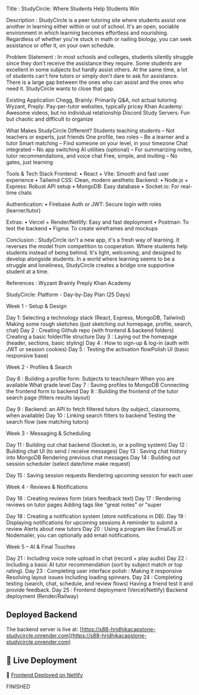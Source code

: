Title : StudyCircle: Where Students Help Students Win

Description : StudyCircle is a peer tutoring site where students assist one another in learning either within or out of school. It's an open, sociable environment in which learning becomes effortless and nourishing. Regardless of whether you're stuck in math or nailing biology, you can seek assistance or offer it, on your own schedule.

Problem Statement : In most schools and colleges, students silently struggle since they don't receive the assistance they require. Some students are excellent in some subjects but hardly assist others. At the same time, a lot of students can't hire tutors or simply don't dare to ask for assistance. There is a large gap between the ones who can assist and the ones who need it. StudyCircle wants to close that gap.

Existing Application Chegg, Brainly: Primarily Q&A, not actual tutoring Wyzant, Preply: Pay-per-tutor websites, typically pricey Khan Academy: Awesome videos, but no individual relationship Discord Study Servers: Fun but chaotic and difficult to organize

What Makes StudyCircle Different? Students teaching students – Not teachers or experts, just friends One profile, two roles – Be a learner and a tutor Smart matching – Find someone on your level, in your timezone Chat integrated – No app switching AI utilities (optional) – For summarizing notes, tutor recommendations, and voice chat Free, simple, and inviting – No gates, just learning

Tools & Tech Stack Frontend: • React + Vite: Smooth and fast user experience • Tailwind CSS: Clean, modern aesthetic Backend: • Node.js + Express: Robust API setup • MongoDB: Easy database • Socket.io: For real-time chats

Authentication: • Firebase Auth or JWT: Secure login with roles (learner/tutor)

Extras: • Vercel + Render/Netlify: Easy and fast deployment • Postman: To test the backend • Figma: To create wireframes and mockups

Conclusion : StudyCircle isn't a new app, it's a fresh way of learning. It reverses the model from competition to cooperation. Where students help students instead of being behind. It's light, welcoming, and designed to develop alongside students. In a world where learning seems to be a struggle and loneliness, StudyCircle creates a bridge one supportive student at a time.

References : Wyzant Brainly
Preply Khan Academy

StudyCircle: Platform - Day-by-Day Plan (25 Days)

Week 1 - Setup & Design

Day 1: Selecting a technology stack (React, Express, MongoDB, Tailwind) Making some rough sketches (just sketching out homepage, profile, search, chat) Day 2 : Creating Github repo (with frontend & backend folders) Creating a basic folder/file structure Day 3 : Laying out the homepage (header, sections, basic styling) Day 4 : How to sign-up & log-in (auth with JWT or session cookies) Day 5 : Testing the activation flowPolish UI (basic responsive base)

Week 2 - Profiles & Search

Day 6 : Building a profile form: Subjects to teach/learn When you are available What grade level Day 7 : Saving profiles to MongoDB Connecting the frontend form to backend Day 8 : Building the frontend of the tutor search page (filters results layout)

Day 9 : Backend: an API to fetch filtered tutors (by subject, classrooms, when available) Day 10 : Linking search filters to backend Testing the search flow (see matching tutors)

Week 3 - Messaging & Scheduling

Day 11 : Building out chat backend (Socket.io, or a polling system) Day 12 : Building chat UI (to send / receive messages) Day 13 : Saving chat history into MongoDB Rendering previous chat messages Day 14 : Building out session scheduler (select date/time make request)

Day 15 : Saving session requests Rendering upcoming session for each user

Week 4 - Reviews & Notifications

Day 16 : Creating reviews form (stars feedback text) Day 17 : Rendering reviews on tutor pages Adding tags like "great notes" or "super

Day 18 : Creating a notification system (store notifications in DB). Day 19 : Displaying notifications for upcoming sessions A reminder to submit a review Alerts about new tutors Day 20 : Using a program like EmailJS or Nodemailer, you can optionally add email notifications.

Week 5 – AI & Final Touches

Day 21 : Including voice note upload in chat (record + play audio) Day 22 : Including a basic AI tutor recommendation (sort by subject match or top rating). Day 23 : Completing user interface polish : Making it responsive Resolving layout issues Including loading spinners. Day 24 : Completing testing (search, chat, schedule, and review flows) Having a friend test it and provide feedback. Day 25 : Frontend deployment (Vercel/Netlify) Backend deployment (Render/Railway)


## Deployed Backend

The backend server is live at: [https://s88-hridhikacapstone-studycircle.onrender.com](https://s88-hridhikacapstone-studycircle.onrender.com)

## 🚀 Live Deployment

🔗 [Frontend Deployed on Netlify](https://shimmering-dango-0410f8.netlify.app/)


FINISHED
